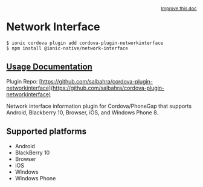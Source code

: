 <a style="float:right;font-size:12px;" href="http://github.com/ionic-team/ionic-native/edit/master/src/@ionic-native/plugins/network-interface/index.ts#L1">
  Improve this doc
</a>

# Network Interface

```
$ ionic cordova plugin add cordova-plugin-networkinterface
$ npm install @ionic-native/network-interface
```

## [Usage Documentation](https://ionicframework.com/docs/native/network-interface/)

Plugin Repo: [https://github.com/salbahra/cordova-plugin-networkinterface](https://github.com/salbahra/cordova-plugin-networkinterface)

Network interface information plugin for Cordova/PhoneGap that supports Android, Blackberry 10, Browser, iOS, and Windows Phone 8.

## Supported platforms
- Android
- BlackBerry 10
- Browser
- iOS
- Windows
- Windows Phone



